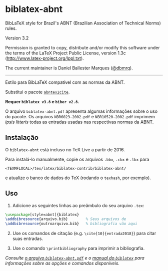# biblatex-abnt

BibLaTeX style for Brazil's ABNT (Brazilian Association of Technical Norms)
rules.

Version 3.2

Permission is granted to copy, distribute and/or modify this software
under the terms of the LaTeX Project Public License, version 1.3c
(http://www.latex-project.org/lppl.txt).

The current maintainer is
Daniel Ballester Marques ([@dbmrq](https://github.com/dbmrq)).

---

Estilo para BibLaTeX compatível com as normas da ABNT.

Substitui o pacote [`abntex2cite`](https://github.com/abntex/abntex2).

**Requer `biblatex v3.8` e `biber v2.8`.**

O arquivo `biblatex-abnt.pdf` apresenta algumas informações sobre o uso do
pacote. Os arquivos `NBR6023-2002.pdf` e `NBR10520-2002.pdf` imprimem *ipsis
litteris* todas as entradas usadas nas respectivas normas da ABNT.


## Instalação

O `biblatex-abnt` está incluso no TeX Live a partir de 2016.

Para instalá-lo manualmente, copie os arquivos `.bbx`, `.cbx` e `.lbx` para

    <TEXMFLOCAL>/tex/latex/biblatex-contrib/biblatex-abnt/

e atualize o banco de dados do TeX (rodando o `texhash`, por exemplo).

## Uso

1. Adicione as seguintes linhas ao preâmbulo do seu arquivo `.tex`:

  ```tex
  \usepackage[style=abnt]{biblatex}
  \addbibresource{arquivo.bib}        % Seus arquivos de
  \addbibresource{outroarquivo.bib}   % bibliografia vão aqui
  ```

2. Use os comandos de citação (e.g. `\cite[10]{entrada2018}`) para citar
suas entradas.

3. Use o comando `\printbibliography` para imprimir a bibliografia.

*Consulte [o arquivo `biblatex-abnt.pdf`](https://github.com/abntex/biblatex-abnt/raw/master/doc/biblatex-abnt.pdf) e o [manual do `biblatex`](http://mirrors.ctan.org/macros/latex/contrib/biblatex/doc/biblatex.pdf) para informações sobre as opções e comandos disponíveis.*

